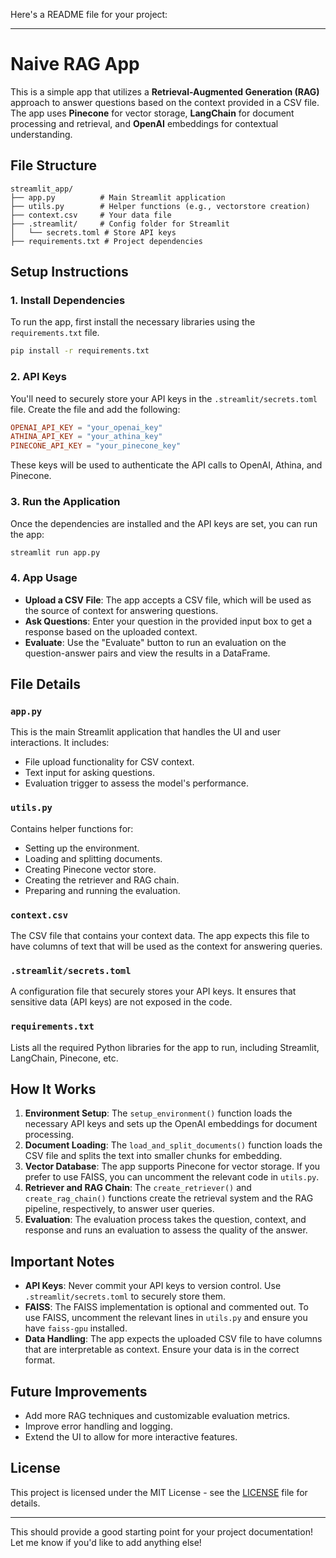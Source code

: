 Here's a README file for your project:

---

# Naive RAG App

This is a simple app that utilizes a **Retrieval-Augmented Generation (RAG)** approach to answer questions based on the context provided in a CSV file. The app uses **Pinecone** for vector storage, **LangChain** for document processing and retrieval, and **OpenAI** embeddings for contextual understanding.

## File Structure

```
streamlit_app/
├── app.py          # Main Streamlit application
├── utils.py        # Helper functions (e.g., vectorstore creation)
├── context.csv     # Your data file
├── .streamlit/     # Config folder for Streamlit
│   └── secrets.toml # Store API keys
├── requirements.txt # Project dependencies
```

## Setup Instructions

### 1. Install Dependencies

To run the app, first install the necessary libraries using the `requirements.txt` file.

```bash
pip install -r requirements.txt
```

### 2. API Keys

You'll need to securely store your API keys in the `.streamlit/secrets.toml` file. Create the file and add the following:

```toml
OPENAI_API_KEY = "your_openai_key"
ATHINA_API_KEY = "your_athina_key"
PINECONE_API_KEY = "your_pinecone_key"
```

These keys will be used to authenticate the API calls to OpenAI, Athina, and Pinecone.

### 3. Run the Application

Once the dependencies are installed and the API keys are set, you can run the app:

```bash
streamlit run app.py
```

### 4. App Usage

- **Upload a CSV File**: The app accepts a CSV file, which will be used as the source of context for answering questions. 
- **Ask Questions**: Enter your question in the provided input box to get a response based on the uploaded context.
- **Evaluate**: Use the "Evaluate" button to run an evaluation on the question-answer pairs and view the results in a DataFrame.

## File Details

### `app.py`

This is the main Streamlit application that handles the UI and user interactions. It includes:

- File upload functionality for CSV context.
- Text input for asking questions.
- Evaluation trigger to assess the model's performance.

### `utils.py`

Contains helper functions for:

- Setting up the environment.
- Loading and splitting documents.
- Creating Pinecone vector store.
- Creating the retriever and RAG chain.
- Preparing and running the evaluation.

### `context.csv`

The CSV file that contains your context data. The app expects this file to have columns of text that will be used as the context for answering queries.

### `.streamlit/secrets.toml`

A configuration file that securely stores your API keys. It ensures that sensitive data (API keys) are not exposed in the code.

### `requirements.txt`

Lists all the required Python libraries for the app to run, including Streamlit, LangChain, Pinecone, etc.

## How It Works

1. **Environment Setup**: The `setup_environment()` function loads the necessary API keys and sets up the OpenAI embeddings for document processing.
2. **Document Loading**: The `load_and_split_documents()` function loads the CSV file and splits the text into smaller chunks for embedding.
3. **Vector Database**: The app supports Pinecone for vector storage. If you prefer to use FAISS, you can uncomment the relevant code in `utils.py`.
4. **Retriever and RAG Chain**: The `create_retriever()` and `create_rag_chain()` functions create the retrieval system and the RAG pipeline, respectively, to answer user queries.
5. **Evaluation**: The evaluation process takes the question, context, and response and runs an evaluation to assess the quality of the answer.

## Important Notes

- **API Keys**: Never commit your API keys to version control. Use `.streamlit/secrets.toml` to securely store them.
- **FAISS**: The FAISS implementation is optional and commented out. To use FAISS, uncomment the relevant lines in `utils.py` and ensure you have `faiss-gpu` installed.
- **Data Handling**: The app expects the uploaded CSV file to have columns that are interpretable as context. Ensure your data is in the correct format.

## Future Improvements

- Add more RAG techniques and customizable evaluation metrics.
- Improve error handling and logging.
- Extend the UI to allow for more interactive features.

## License

This project is licensed under the MIT License - see the [LICENSE](LICENSE) file for details.

---

This should provide a good starting point for your project documentation! Let me know if you'd like to add anything else!
